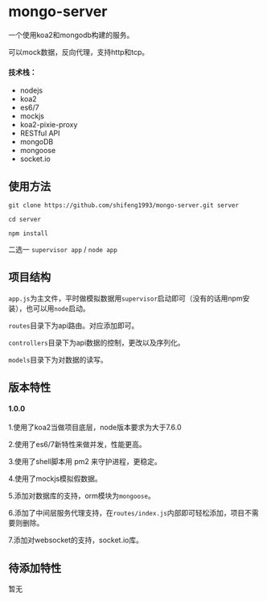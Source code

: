 # mongo-server
一个使用koa2和mongodb构建的服务。

可以mock数据，反向代理，支持http和tcp。
#### 技术栈：
- nodejs
- koa2
- es6/7
- mockjs
- koa2-pixie-proxy
- RESTful API
- mongoDB
- mongoose
- socket.io

## 使用方法

`git clone https://github.com/shifeng1993/mongo-server.git server`

`cd server`

`npm install`

二选一
`supervisor app` / `node app`

## 项目结构
`app.js`为主文件，平时做模拟数据用`supervisor`启动即可（没有的话用npm安装），也可以用`node`启动。

`routes`目录下为api路由。对应添加即可。

`controllers`目录下为api数据的控制，更改以及序列化。

`models`目录下为对数据的读写。

## 版本特性
#### 1.0.0
1.使用了koa2当做项目底层，node版本要求为大于7.6.0

2.使用了es6/7新特性来做并发，性能更高。

3.使用了shell脚本用 pm2 来守护进程，更稳定。

4.使用了mockjs模拟假数据。

5.添加对数据库的支持，orm模块为`mongoose`。

6.添加了中间层服务代理支持，在`routes/index.js`内部即可轻松添加，项目不需要则删除。

7.添加对websocket的支持，socket.io库。

## 待添加特性
暂无


